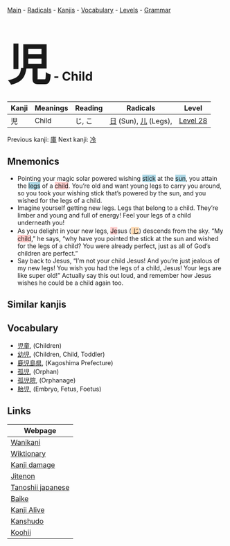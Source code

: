 <style> bigfont {font-size: 100px}</style>
[Main](../index.md) -
[Radicals](../radicals.md) -
[Kanjis](../kanjis.md) -
[Vocabulary](../vocabulary.md) -
[Levels](../levels.md) -
[Grammar](../grammar.md)
# <bigfont> 児</bigfont> - Child 

| Kanji | Meanings | Reading | Radicals | Level |
| --- | --- | --- | --- | --- |
| 児 | Child | じ, こ | [日](../radicals/日.md) (Sun), [儿](../radicals/儿.md) (Legs),  | [Level 28](../levels/wk_level28.md) |

Previous kanji: [庫](庫.md) Next kanji: [冷](冷.md) 

## Mnemonics
 * Pointing your magic solar powered wishing <span style="background-color:#ADD8E6"> stick</span> at the <span style="background-color:#ADD8E6"> sun</span>, you attain the <span style="background-color:#ADD8E6"> legs</span> of a <span style="background-color:#ffcccb"> child</span>. You’re old and want young legs to carry you around, so you took your wishing stick that’s powered by the sun, and you wished for the legs of a child.
* Imagine yourself getting new legs. Legs that belong to a child. They’re limber and young and full of energy! Feel your legs of a child underneath you!
* As you delight in your new legs, <span style="background-color:#ffcccb"> Je</span>sus (<span style="background-color:#fed8b1"> [じ](https://jisho.org/search/じ)</span>) descends from the sky. “My <span style="background-color:#ffcccb"> child</span>,” he says, “why have you pointed the stick at the sun and wished for the legs of a child? You were already perfect, just as all of God’s children are perfect.”
* Say back to Jesus, “I’m not your child Jesus! And you’re just jealous of my new legs! You wish you had the legs of a child, Jesus! Your legs are like super old!” Actually say this out loud, and remember how Jesus wishes he could be a child again too.


## Similar kanjis
 


## Vocabulary
 * [児童](../vocabulary/児.md), (Children)
* [幼児](../vocabulary/児.md), (Children, Child, Toddler)
* [鹿児島県](../vocabulary/児.md), (Kagoshima Prefecture)
* [孤児](../vocabulary/児.md), (Orphan)
* [孤児院](../vocabulary/児.md), (Orphanage)
* [胎児](../vocabulary/児.md), (Embryo, Fetus, Foetus)



## Links 

| Webpage |
| --- |
| [Wanikani          ](https://www.wanikani.com/kanji/児) |
| [Wiktionary        ](https://en.wiktionary.org/wiki/児) |
| [Kanji damage      ](http://www.kanjidamage.com/kanji/search?utf8=✓&q=児) |
| [Jitenon           ](https://jitenon.com/kanji/児) |
| [Tanoshii japanese ](https://www.tanoshiijapanese.com/dictionary/kanji.cfm?k=児) |
| [Baike             ](https://baike.baidu.com/item/児) |
| [Kanji Alive       ](https://app.kanjialive.com/児) |
| [Kanshudo          ](https://www.kanshudo.com/searchmn?q=児) |
| [Koohii            ](https://kanji.koohii.com/study/kanji/児) |
